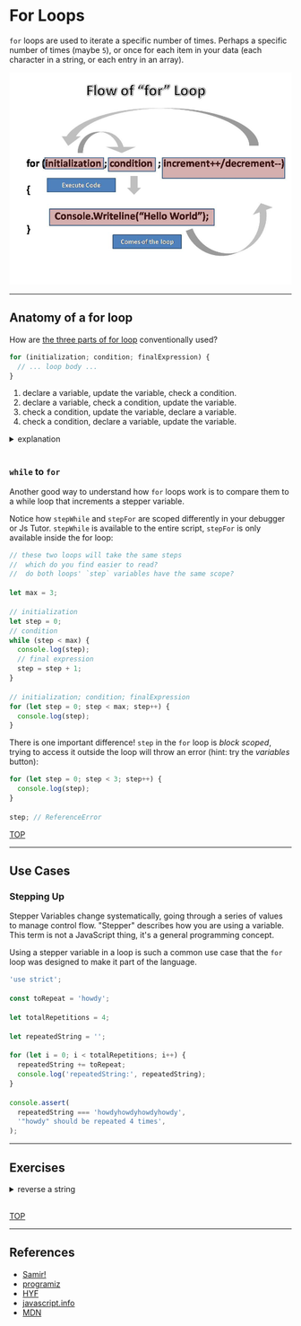 # For Loops

`for` loops are used to iterate a specific number of times. Perhaps a specific
number of times (maybe `5`), or once for each item in your data (each character
in a string, or each entry in an array).

[![for loop diagram](./for-loop-diagram.jpeg)](https://www.freecodecamp.org/news/exploring-javascript-for-in-loops-bdfc226d8515/)

---

## Anatomy of a for loop

How are
[the three parts of for loop](https://developer.mozilla.org/en-US/docs/Web/JavaScript/Reference/statements/for)
conventionally used?

```js
for (initialization; condition; finalExpression) {
  // ... loop body ...
}
```

1. declare a variable, update the variable, check a condition.
2. declare a variable, check a condition, update the variable.
3. check a condition, update the variable, declare a variable.
4. check a condition, declare a variable, update the variable.

<details>
<summary>explanation</summary>
<br>

The correct answer is `2`:

- **declare a variable**: What needs to be initialized before the loop?
- **check a condition**: What condition must be true for the loop to repeat?
- **update the variable**: What will change so that the loop eventually ends?

```js
for (
  // 2: declare and assign the `step` variable
  let step = 0; // initialization
  // 3, 6, 9, 12: check if `step` is less than 3
  step < 3; // condition
  // 5, 8, 11: add 1 to `step`
  step++ // finalExpression
) {
  // 4, 7, 10: log the current value of `step`
  console.log(step);
}
```

<!-- questions from: https://runestone.academy/runestone/books/published/py4e-int/iterations/pogil.html -->

</details>
<br>

### `while` to `for`

Another good way to understand how `for` loops work is to compare them to a
while loop that increments a stepper variable.

Notice how `stepWhile` and `stepFor` are scoped differently in your debugger or
Js Tutor. `stepWhile` is available to the entire script, `stepFor` is only
available inside the for loop:

```js
// these two loops will take the same steps
//  which do you find easier to read?
//  do both loops' `step` variables have the same scope?

let max = 3;

// initialization
let step = 0;
// condition
while (step < max) {
  console.log(step);
  // final expression
  step = step + 1;
}

// initialization; condition; finalExpression
for (let step = 0; step < max; step++) {
  console.log(step);
}
```

There is one important difference! `step` in the `for` loop is _block scoped_,
trying to access it outside the loop will throw an error (hint: try the
_variables_ button):

```js
for (let step = 0; step < 3; step++) {
  console.log(step);
}

step; // ReferenceError
```

[TOP](for-loops)

---

## Use Cases

### Stepping Up

Stepper Variables change systematically, going through a series of values to
manage control flow. "Stepper" describes how you are using a variable. This term
is not a JavaScript thing, it's a general programming concept.

Using a stepper variable in a loop is such a common use case that the `for` loop
was designed to make it part of the language.

```js
'use strict';

const toRepeat = 'howdy';

let totalRepetitions = 4;

let repeatedString = '';

for (let i = 0; i < totalRepetitions; i++) {
  repeatedString += toRepeat;
  console.log('repeatedString:', repeatedString);
}

console.assert(
  repeatedString === 'howdyhowdyhowdyhowdy',
  '"howdy" should be repeated 4 times',
);
```

---

## Exercises

<details>
<summary>reverse a string</summary>

```js
// reverse a string

let originalString = 'jklm';
console.log('originalString:', originalString);

let reversedString = '';
console.log('reversedString:', reversedString);

for (_; _; _) {
  let nextLetter = _;
  reversedString = _ + _;
  console.log('reversedString:', reversedString);
}

console.assert(
  reversedString === 'mlkj',
  'reversed string is the original reversed',
);
```

</details>
<br>

[TOP](for-loops)

---

## References

- [Samir!](https://www.youtube.com/watch?v=fz2Uvf1ui-M)
- [programiz](https://www.programiz.com/javascript/for-loop)
- [HYF](https://hackyourfuture.github.io/study/#/javascript/loops?id=for)
- [javascript.info](https://javascript.info/while-for#the-for-loop)
- [MDN](https://developer.mozilla.org/en-US/docs/Web/JavaScript/Reference/Statements/for)
